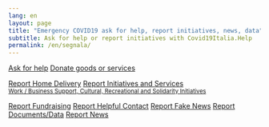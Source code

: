 ```yaml
---
lang: en
layout: page
title: "Emergency COVID19 ask for help, report initiatives, news, data"
subtitle: Ask for help or report initiatives with Covid19Italia.Help
permalink: /en/segnala/
---
```


<div class="col-md-offset-3 col-md-6">
  <a class="btn btn-success btn-lg btn-block btn-form" href="/segnala/chiedi-aiuto">Ask for help</a>
  <a class="btn btn-success btn-lg btn-block btn-form" href="/segnala/dona-beni-servizi">Donate goods or services</a>

  <br>

  <a class="btn btn-default btn-lg btn-block btn-form " href="/segnala/consegna-domicilio">Report Home Delivery</a>
  <a class="btn btn-default btn-lg btn-block btn-form" href="/segnala/iniziative-servizi">
  Report Initiatives and Services<br>
    <small>Work / Business Support, Cultural, Recreational and Solidarity Initiatives</small>
  </a>

  <a class="btn btn-default btn-lg btn-block btn-form " href="/segnala/raccolta-fondi">Report Fundraising</a>
  <a class="btn btn-default btn-lg btn-block btn-form" href="/segnala/contatto-utile">Report Helpful Contact</a>
  <a class="btn btn-default btn-lg btn-block btn-form" href="/segnala/bufala">Report Fake News</a>
  <a class="btn btn-default btn-lg btn-block btn-form" href="/segnala/documenti-dati">Report Documents/Data</a>
  <a class="btn btn-default btn-lg btn-block btn-form" href="/segnala/notizia">Report News</a>
</div>

